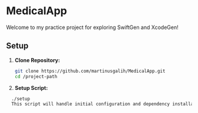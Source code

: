 # MedicalApp

Welcome to my practice project for exploring SwiftGen and XcodeGen!

## Setup

1. **Clone Repository:**
      ```bash
   git clone https://github.com/martinusgalih/MedicalApp.git
   cd /project-path
2. **Setup Script:**
```bash
  ./setup
  This script will handle initial configuration and dependency installation.


